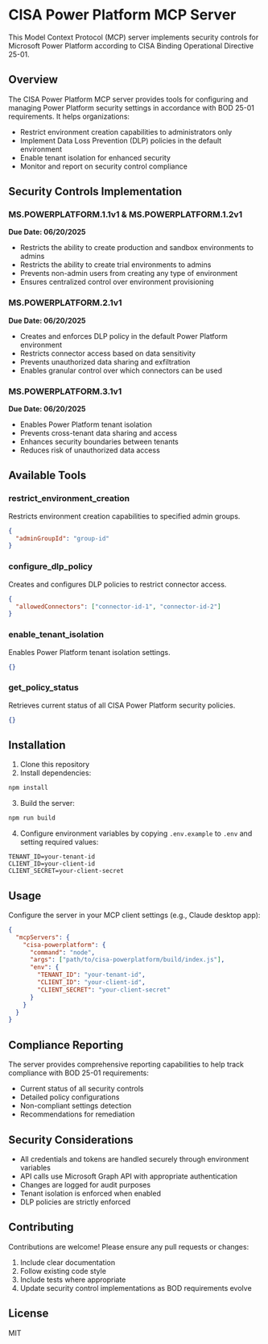 # CISA Power Platform MCP Server

This Model Context Protocol (MCP) server implements security controls for Microsoft Power Platform according to CISA Binding Operational Directive 25-01.

## Overview

The CISA Power Platform MCP server provides tools for configuring and managing Power Platform security settings in accordance with BOD 25-01 requirements. It helps organizations:

- Restrict environment creation capabilities to administrators only
- Implement Data Loss Prevention (DLP) policies in the default environment
- Enable tenant isolation for enhanced security
- Monitor and report on security control compliance

## Security Controls Implementation

### MS.POWERPLATFORM.1.1v1 & MS.POWERPLATFORM.1.2v1
**Due Date: 06/20/2025**
- Restricts the ability to create production and sandbox environments to admins
- Restricts the ability to create trial environments to admins
- Prevents non-admin users from creating any type of environment
- Ensures centralized control over environment provisioning

### MS.POWERPLATFORM.2.1v1
**Due Date: 06/20/2025**
- Creates and enforces DLP policy in the default Power Platform environment
- Restricts connector access based on data sensitivity
- Prevents unauthorized data sharing and exfiltration
- Enables granular control over which connectors can be used

### MS.POWERPLATFORM.3.1v1
**Due Date: 06/20/2025**
- Enables Power Platform tenant isolation
- Prevents cross-tenant data sharing and access
- Enhances security boundaries between tenants
- Reduces risk of unauthorized data access

## Available Tools

### restrict_environment_creation
Restricts environment creation capabilities to specified admin groups.

```json
{
  "adminGroupId": "group-id"
}
```

### configure_dlp_policy
Creates and configures DLP policies to restrict connector access.

```json
{
  "allowedConnectors": ["connector-id-1", "connector-id-2"]
}
```

### enable_tenant_isolation
Enables Power Platform tenant isolation settings.

```json
{}
```

### get_policy_status
Retrieves current status of all CISA Power Platform security policies.

```json
{}
```

## Installation

1. Clone this repository
2. Install dependencies:
```bash
npm install
```
3. Build the server:
```bash
npm run build
```
4. Configure environment variables by copying `.env.example` to `.env` and setting required values:
```
TENANT_ID=your-tenant-id
CLIENT_ID=your-client-id
CLIENT_SECRET=your-client-secret
```

## Usage

Configure the server in your MCP client settings (e.g., Claude desktop app):

```json
{
  "mcpServers": {
    "cisa-powerplatform": {
      "command": "node",
      "args": ["path/to/cisa-powerplatform/build/index.js"],
      "env": {
        "TENANT_ID": "your-tenant-id",
        "CLIENT_ID": "your-client-id",
        "CLIENT_SECRET": "your-client-secret"
      }
    }
  }
}
```

## Compliance Reporting

The server provides comprehensive reporting capabilities to help track compliance with BOD 25-01 requirements:

- Current status of all security controls
- Detailed policy configurations
- Non-compliant settings detection
- Recommendations for remediation

## Security Considerations

- All credentials and tokens are handled securely through environment variables
- API calls use Microsoft Graph API with appropriate authentication
- Changes are logged for audit purposes
- Tenant isolation is enforced when enabled
- DLP policies are strictly enforced

## Contributing

Contributions are welcome! Please ensure any pull requests or changes:

1. Include clear documentation
2. Follow existing code style
3. Include tests where appropriate
4. Update security control implementations as BOD requirements evolve

## License

MIT
